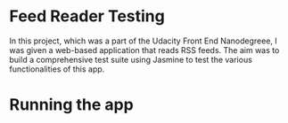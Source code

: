 # Feed Reader Testing

In this project, which was a part of the Udacity Front End Nanodegreee, I was given a web-based application that reads RSS feeds. The aim was to build a comprehensive test suite using Jasmine to test the various functionalities of this app.


# Running the app

